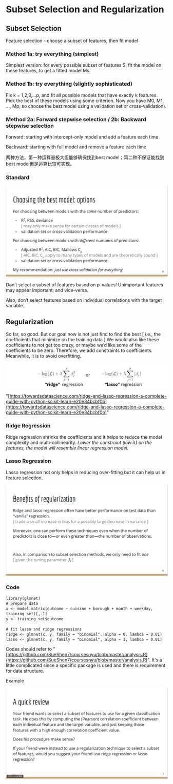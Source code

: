 # Subset Selection and Regularization

## Subset Selection

Feature selection - choose a subset of features, then fit model

### Method 1a: try everything \(simplest\)

Simplest version: for every possible subset of features S, fit the model on these features, to get a fitted model Ms.

### Method 1b: try everything \(slightly sophisticated\)

Fix k = 1,2,3,...p, and fit all possible models that have exactly k features. Pick the best of these models using some criterion. Now you have M0, M1, …, Mp, so choose the best model using a validation set or cross-validation\).

### Method 2a: Forward stepwise selection / 2b: Backward stepwise selection

Forward: starting with intercept-only model and add a feature each time

Backward: starting with full model and remove a feature each time

两种方法，第一种运算量极大但能够确保找到best model；第二种不保证能找到best model但是运算比较可实现。

### Standard

![](../../.gitbook/assets/image%20%28129%29.png)

Don’t select a subset of features based on p-values! Unimportant features may appear important, and vice-versa.

Also, don’t select features based on individual correlations with the target variable.

## Regularization

So far, so good. But our goal now is not just find to find the best \[ i.e., the coefficients that minimize on the training data \] We would also like these coefficients to not get too crazy, or maybe we’d like some of the coefficients to be zero. Therefore, we add constraints to coefficients. Meanwhile, it is to avoid overfitting.

![](../../.gitbook/assets/image%20%28127%29.png)

"[https://towardsdatascience.com/ridge-and-lasso-regression-a-complete-guide-with-python-scikit-learn-e20e34bcbf0b](https://towardsdatascience.com/ridge-and-lasso-regression-a-complete-guide-with-python-scikit-learn-e20e34bcbf0b)"

### Ridge Regression

Ridge regression shrinks the coefficients and it helps to reduce the model complexity and multi-collinearity. _Lower the constraint \(low λ\) on the features, the model will resemble linear regression model._

### Lasso Regression

 Lasso regression not only helps in reducing over-fitting but it can help us in feature selection.

![](../../.gitbook/assets/image%20%28128%29.png)

### Code

```text
library(glmnet)
# prepare data
x <- model.matrix(outcome ~ cuisine + borough + month + weekday, training_set)[,-1]
y <- training_set$outcome

# fit lasso and ridge regressions
ridge <- glmnet(x, y, family = "binomial", alpha = 0, lambda = 0.01)
lasso <- glmnet(x, y, family = "binomial", alpha = 1, lambda = 0.01)
```

Codes should refer to "[https://github.com/SueShen7/coursesnyu/blob/master/analysis.R](https://github.com/SueShen7/coursesnyu/blob/master/analysis.R)". It's a little complicated since a specific package is used and there is requirement for data structure.

Example

![](../../.gitbook/assets/image%20%28130%29.png)


